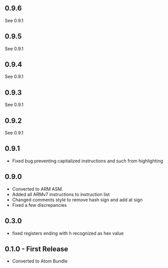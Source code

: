 ## 0.9.6
See 0.9.1

## 0.9.5
See 0.9.1

## 0.9.4
See 0.9.1

## 0.9.3
See 0.9.1

## 0.9.2
See 0.9.1

## 0.9.1
* Fixed bug preventing capitalized instructions and such from highlighting

## 0.9.0
* Converted to ARM ASM.
* Added all ARMv7 instructions to instruction list
* Changed comments style to remove hash sign and add at sign
* Fixed a few discrepancies

## 0.3.0
* fixed registers ending with h recognized as hex value

## 0.1.0 - First Release
* Converted to Atom Bundle

